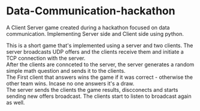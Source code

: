 # Data-Communication-hackathon
A Client Server game created during a hackathon focused on data communication. Implementing Server side and Client side using python.<br />

This is a short game that's implemented using a server and two clients. The server broadcasts UDP offers and the clients receive them and initiate a TCP connection with the server.<br />
After the clients are connceted to the server, the server generates a random simple math question and sends it to the clients.<br />
The First client that answers wins the game if it was correct - otherwise the other team wins. Incase no one answers it's a draw. <br />
The server sends the clients the game results, discconects and starts sending new offers broadcast. The clients start to listen to broadcast again as well.

